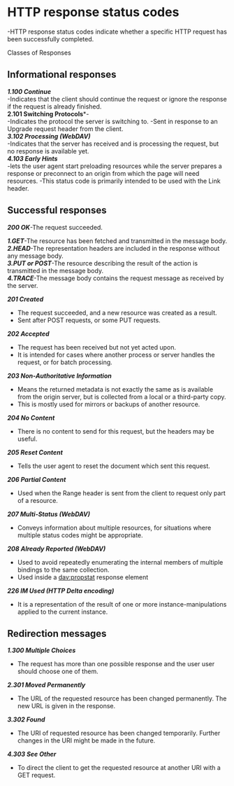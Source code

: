 # HTTP response status codes
-HTTP response status codes indicate whether a specific HTTP request has been successfully completed.

Classes of Responses  
## Informational responses 
***1.100 Continue***  
-Indicates that the client should continue the request or ignore the response if the request is already finished.  
**2.101 Switching Protocols***-  
-Indicates the protocol the server is switching to. 
-Sent in response to an Upgrade request header from the client.    
***3.102 Processing (WebDAV)***  
-Indicates that the server has received and is processing the request, but no response is available yet.   
***4.103 Early Hints***  
-lets the user agent start preloading resources while the server prepares a response or preconnect to an origin from which the page will need resources.
-This status code is primarily intended to be used with the Link header.

## Successful responses

***200 OK***-The request succeeded. 

***1.GET***-The resource has been fetched and transmitted in the message body.  
***2.HEAD***-The representation headers are included in the response without any message body.  
***3.PUT or POST***-The resource describing the result of the action is transmitted in the message body.  
***4.TRACE***-The message body contains the request message as received by the server.  

***201 Created***  
- The request succeeded, and a new resource was created as a result.   
- Sent after POST requests, or some PUT requests.

***202 Accepted***  
- The request has been received but not yet acted upon.  
- It is intended for cases where another process or server handles the request, or for batch processing.

***203 Non-Authoritative Information***
- Means the returned metadata is not exactly the same as is available from the origin server, but is collected from a local or a third-party copy. 
- This is mostly used for mirrors or backups of another resource. 


***204 No Content***
- There is no content to send for this request, but the headers may be useful.

***205 Reset Content***
- Tells the user agent to reset the document which sent this request.  

***206 Partial Content***
- Used when the Range header is sent from the client to request only part of a resource.

***207 Multi-Status (WebDAV)***
- Conveys information about multiple resources, for situations where multiple status codes might be appropriate.

***208 Already Reported (WebDAV)***
- Used to avoid repeatedly enumerating the internal members of multiple bindings to the same collection.
- Used inside a <dav:propstat> response element

***226 IM Used (HTTP Delta encoding)***
- It is a representation of the result of one or more instance-manipulations applied to the current instance.

## Redirection messages
***1.300 Multiple Choices***
- The request has more than one possible response and the user user should choose one of them. 

***2.301 Moved Permanently***
- The URL of the requested resource has been changed permanently. The new URL is given in the response.

***3.302 Found***
- The URI of requested resource has been changed temporarily. Further changes in the URI might be made in the future.

***4.303 See Other***  
- To direct the client to get the requested resource at another URI with a GET request.

 